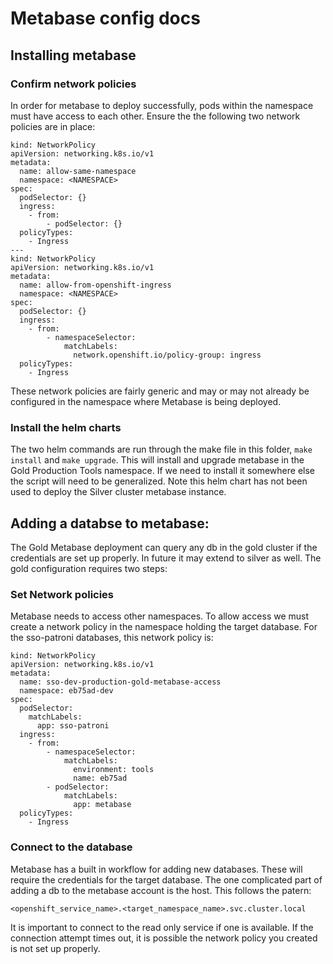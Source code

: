 # Metabase config docs

## Installing metabase

### Confirm network policies

In order for metabase to deploy successfully, pods within the namespace must have access to each other.  Ensure the the following two network policies are in place:

```
kind: NetworkPolicy
apiVersion: networking.k8s.io/v1
metadata:
  name: allow-same-namespace
  namespace: <NAMESPACE>
spec:
  podSelector: {}
  ingress:
    - from:
        - podSelector: {}
  policyTypes:
    - Ingress
---
kind: NetworkPolicy
apiVersion: networking.k8s.io/v1
metadata:
  name: allow-from-openshift-ingress
  namespace: <NAMESPACE>
spec:
  podSelector: {}
  ingress:
    - from:
        - namespaceSelector:
            matchLabels:
              network.openshift.io/policy-group: ingress
  policyTypes:
    - Ingress
```

These network policies are fairly generic and may or may not already be configured in the namespace where Metabase is being deployed.

### Install the helm charts

The two helm commands are run through the make file in this folder, `make install` and `make upgrade`.  This will install and upgrade metabase in the Gold Production Tools namespace.  If we need to install it somewhere else the script will need to be generalized.  Note this helm chart has not been used to deploy the Silver cluster metabase instance.

## Adding a databse to metabase:

The Gold Metabase deployment can query any db in the gold cluster if the credentials are set up properly.  In future it may extend to silver as well. The gold configuration requires two steps:

### Set Network policies

Metabase needs to access other namespaces.  To allow access we must create a network policy in the namespace holding the target database.  For the sso-patroni databases, this network policy is:

```
kind: NetworkPolicy
apiVersion: networking.k8s.io/v1
metadata:
  name: sso-dev-production-gold-metabase-access
  namespace: eb75ad-dev
spec:
  podSelector:
    matchLabels:
      app: sso-patroni
  ingress:
    - from:
        - namespaceSelector:
            matchLabels:
              environment: tools
              name: eb75ad
        - podSelector:
            matchLabels:
              app: metabase
  policyTypes:
    - Ingress
```

### Connect to the database

Metabase has a built in workflow for adding new databases.  These will require the credentials for the target database.
The one complicated part of adding a db to the metabase account is the host.  This follows the patern:

```
<openshift_service_name>.<target_namespace_name>.svc.cluster.local
```

It is important to connect to the read only service if one is available.  If the connection attempt times out, it is possible the network policy you created is not set up properly.
